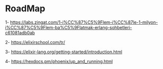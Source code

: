   # RoadMap

1- https://labs.zingat.com/1-i%CC%87%C5%9Flem-i%CC%87le-1-milyon-i%CC%87%C5%9Flem-ba%C5%9Flatmak-erlang-sohbetleri-c61081adb0ab

2- https://elixirschool.com/tr/

3- https://elixir-lang.org/getting-started/introduction.html

4- https://hexdocs.pm/phoenix/up_and_running.html
